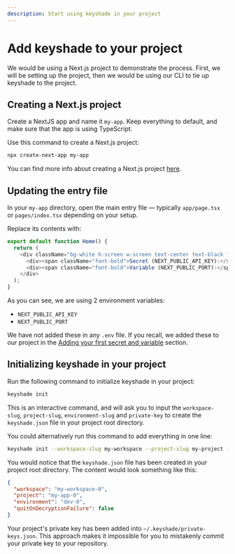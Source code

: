```yaml
---
description: Start using keyshade in your project
---
```


# Add keyshade to your project

We would be using a Next.js project to demonstrate the process. First, we will be setting up the project, then we would be using our CLI to tie up keyshade to the project.

## Creating a Next.js project

Create a NextJS app and name it `my-app`. Keep everything to default, and make sure that the app is using TypeScript.

Use this command to create a Next.js project:

```bash
npx create-next-app my-app
```

You can find more info about creating a Next.js project [here](https://nextjs.org/docs/app/api-reference/cli/create-next-app).

## Updating the entry file

In your `my-app` directory, open the main entry file — typically `app/page.tsx` or `pages/index.tsx` depending on your setup.

Replace its contents with:

```typescript
export default function Home() {
  return (
    <div className="bg-white h-screen w-screen text-center text-black flex flex-col">
      <div><span className="font-bold">Secret (NEXT_PUBLIC_API_KEY):</span> {process.env.NEXT_PUBLIC_API_KEY}</div>
      <div><span className="font-bold">Variable (NEXT_PUBLIC_PORT):</span> {process.env.NEXT_PUBLIC_PORT}</div>
    </div>
  );
}
```

As you can see, we are using 2 environment variables:

- `NEXT_PUBLIC_API_KEY`
- `NEXT_PUBLIC_PORT`

We have not added these in any `.env` file. If you recall, we added these to our project in the [Adding your first secret and variable](/docs/getting-started/adding-your-first-secret-and-variable) section.

## Initializing keyshade in your project

Run the following command to initialize keyshade in your project:

```bash
keyshade init
```

This is an interactive command, and will ask you to input the `workspace-slug`, `project-slug`, `environment-slug` and `private-key` to create the `keyshade.json` file in your project root directory.

You could alternatively run this command to add everything in one line:

```bash
keyshade init --workspace-slug my-workspace --project-slug my-project --environment-slug my-environment --private-key my-private-key
```

You would notice that the `keyshade.json` file has been created in your project root directory. The content would look something like this:

```json
{
  "workspace": "my-workspace-0",
  "project": "my-app-0",
  "environment": "dev-0",
  "quitOnDecryptionFailure": false
}
```

Your project's private key has been added into `~/.keyshade/private-keys.json`. This approach makes it impossible for you to mistakenly commit your private key to your repository.
